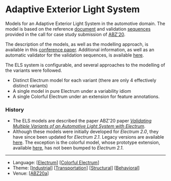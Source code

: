 # Adaptive Exterior Light System

Models for an Adaptive Exterior Light System in the automotive domain. The model is based on the reference [document](https://abz2020.uni-ulm.de/resources/files/casestudyABZ2020v1.17.pdf) and validation [sequences](https://abz2020.uni-ulm.de/resources/files/ValidationSequences_v1.8.xlsx) provided in the call for case study submission of [ABZ'20](https://abz2020.uni-ulm.de/).  

The description of the models, as well as the modelling approach, is available in this [conference paper](http://haslab.github.io/TRUST/papers/abz20b.pdf). Additional information, as well as an automatic validator for the validation sequences, is available [here](https://github.com/haslab/Electrum/wiki/ELS).

The ELS system is configurable, and several approaches to the modelling of the variants were followed.
* Distinct Electrum model for each variant (there are only 4 effectively distinct variants) 
* A single model in pure Electrum under a variability idiom
* A single Colorful Electrum  under an extension for feature annotations.

### History

* The ELS models are described the paper ABZ'20 paper [_Validating Multiple Variants of an Automotive Light System with Electrum_](http://haslab.github.io/TRUST/papers/abz20b.pdf).
* Although these models were initially developed for _Electrum 2.0_, they have since been updated for _Electrum 2.1_. Legacy versions are available [here](https://github.com/nmacedo/MSV/tree/06b67901df7bcaad7f874d7c079b0984f60317db/CaseStudies/ELS). The exception is the colorful model, whose prototype extension, available [here](https://github.com/haslab/Electrum/wiki/ELS/colorful-electrum-alpha.jar), has not been bumped to _Electrum 2.1_.

---

* Language: [[Electrum](https://github.com/nmacedo/MSV/wiki/By-Language#electrum)] [[Colorful Electrum](https://github.com/nmacedo/MSV/wiki/By-Language#colorful-electrum)]
* Theme: [[Industrial](https://github.com/nmacedo/MSV/wiki/By-Theme#industrial)] [[Transportation](https://github.com/nmacedo/MSV/wiki/By-Theme#transportation)] [[Structural](https://github.com/nmacedo/MSV/wiki/By-Theme#rich-structural-model)] [[Behavioral](https://github.com/nmacedo/MSV/wiki/By-Theme#rich-behavioral-model)]
* Venue: [[ABZ20a](https://github.com/nmacedo/MSV/wiki/By-Venue#abz20a)]

